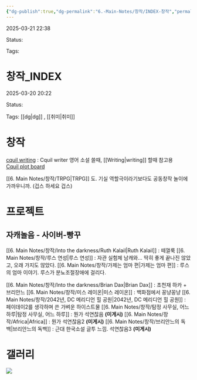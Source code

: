 ```yaml
---
{"dg-publish":true,"dg-permalink":"6.-Main-Notes/창작/INDEX-창작","permalink":"/6.-Main-Notes/창작/INDEX-창작/"}
---
```



2025-03-21 22:38

Status: 

Tags: 

# 창작_INDEX
2025-03-20 20:22

Status: 

Tags: [[dg\|dg]] , [[취미\|취미]] 

# 창작
[cquil writing](https://mediachance.com/cquill/)  : Cquil writer 영어 소설 쓸때, [[Writing\|writing]] 할때 참고용  
[Cquil plot board](https://mediachance.com/cquill/details.html#annplot) 

[[6. Main Notes/창작/TRPG\|TRPG]] 도. 기실 역할극이라기보다도 공동창작 놀이에 가까우니까. (겁스 하세요 겁스)

# 프로젝트

## 자캐놀음 - 사이버-빵꾸

[[6. Main Notes/창작/Into the darkness/Ruth Kalail\|Ruth Kalail]] : 떼껄룩
[[6. Main Notes/창작/루스 연성\|루스 연성]] : 자관 실험체 남캐와... 딱히 좋게 끝나진 않았고, 오래 가지도 않았다.
[[6. Main Notes/창작/가제는 엄마 편\|가제는 엄마 편]] : 루스의 엄마 이야기. 루스가 분뇨조절장애에 걸리다.

[[6. Main Notes/창작/Into the darkness/Brian Dax\|Brian Dax]] : 초천재 하카 + 브리안느
[[6. Main Notes/창작/미스 레이온\|미스 레이온]] : 백화점에서 꽁냥꽁냥
[[6. Main Notes/창작/2042년, DC 메리디언 힐 공원\|2042년, DC 메리디언 힐 공원]] : 페이데이2를 생각하며 쓴 가벼운 하이스트물
[[6. Main Notes/창작/탐정 사무실, 어느 하루\|탐정 사무실, 어느 하루]] : 뭔가 석연찮음 **(미게시)**
[[6. Main Notes/창작/Africa\|Africa]] : 뭔가 석연찮음2 **(미게시)** 
[[6. Main Notes/창작/브리안느의 독백\|브리안느의 독백]] : 근대 한국소설 글투 느낌. 석연찮음3 **(미게시)**

# 갤러리


![](https://i.imgur.com/5GmfeaS.png)